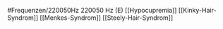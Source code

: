 #Frequenzen/220050Hz
220050 Hz (E)
[[Hypocupremia]]
[[Kinky-Hair-Syndrom]]
[[Menkes-Syndrom]]
[[Steely-Hair-Syndrom]]